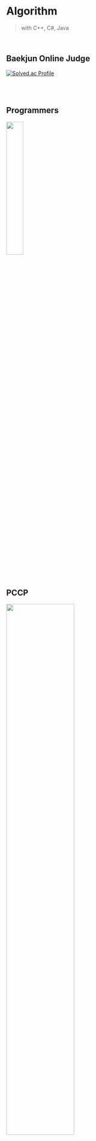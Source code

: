 # Algorithm
 > with C++, C#, Java

<br/>

## Baekjun Online Judge
[![Solved.ac Profile](http://mazassumnida.wtf/api/v2/generate_badge?boj=kssong91)](https://solved.ac/kssong91/)

<br/>
<br/>

## Programmers
<img src="https://github.com/SikPang/ProblemSolving/assets/87380790/1890f43f-6670-4cfe-84d6-d4570f51aacb" width="30%"/>

<br/>
<br/>
<br/>

## PCCP
<img src="https://github.com/SikPang/ProblemSolving/assets/87380790/b6fd041a-b4d7-4f53-b509-3f06d2b4760d" width="60%"/>

<br/>
